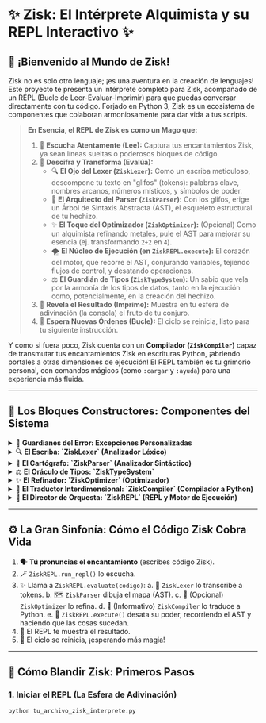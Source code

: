 # ✨ Zisk: El Intérprete Alquimista y su REPL Interactivo ✨

## 🚀 ¡Bienvenido al Mundo de Zisk!

Zisk no es solo otro lenguaje; ¡es una aventura en la creación de lenguajes! Este proyecto te presenta un intérprete completo para Zisk, acompañado de un REPL (Bucle de Leer-Evaluar-Imprimir) para que puedas conversar directamente con tu código. Forjado en Python 3, Zisk es un ecosistema de componentes que colaboran armoniosamente para dar vida a tus scripts.

> **En Esencia, el REPL de Zisk es como un Mago que:**
>
> 1.  📜 **Escucha Atentamente (Lee):** Captura tus encantamientos Zisk, ya sean líneas sueltas o poderosos bloques de código.
> 2.  🔮 **Descifra y Transforma (Evalúa):**
>     *   🔍 **El Ojo del Lexer (`ZiskLexer`):** Como un escriba meticuloso, descompone tu texto en "glifos" (tokens): palabras clave, nombres arcanos, números místicos, y símbolos de poder.
>     *   🌳 **El Arquitecto del Parser (`ZiskParser`):** Con los glifos, erige un Árbol de Sintaxis Abstracta (AST), el esqueleto estructural de tu hechizo.
>     *   ✨ **El Toque del Optimizador (`ZiskOptimizer`):** (Opcional) Como un alquimista refinando metales, pule el AST para mejorar su esencia (ej. transformando `2+2` en `4`).
>     *   🌪️ **El Núcleo de Ejecución (en `ZiskREPL.execute`):** El corazón del motor, que recorre el AST, conjurando variables, tejiendo flujos de control, y desatando operaciones.
>     *   ⚖️ **El Guardián de Tipos (`ZiskTypeSystem`):** Un sabio que vela por la armonía de los tipos de datos, tanto en la ejecución como, potencialmente, en la creación del hechizo.
> 3.  💬 **Revela el Resultado (Imprime):** Muestra en tu esfera de adivinación (la consola) el fruto de tu conjuro.
> 4.  🔄 **Espera Nuevas Órdenes (Bucle):** El ciclo se reinicia, listo para tu siguiente instrucción.

Y como si fuera poco, Zisk cuenta con un **Compilador (`ZiskCompiler`)** capaz de transmutar tus encantamientos Zisk en escrituras Python, ¡abriendo portales a otras dimensiones de ejecución! El REPL también es tu grimorio personal, con comandos mágicos (como `:cargar` y `:ayuda`) para una experiencia más fluida.

---

## 🧩 Los Bloques Constructores: Componentes del Sistema

<details>
<summary>🚨 <strong>Guardianes del Error: Excepciones Personalizadas</strong></summary>

Zisk blande sus propias espadas contra los errores, ofreciendo claridad en el caos.

*   **`ZiskError(Exception)`**: El general de todos los errores Zisk. Porta el mensaje, la línea y columna del incidente.
    *   **`ZiskTypeError(ZiskError)`**: Surge cuando los elementos no encajan (tipos incompatibles).
    *   **`ZiskRuntimeError(ZiskError)`**: El grito de batalla para problemas durante la ejecución.
    *   **`ZiskAttributeError(ZiskRuntimeError)`**: Cuando buscas un tesoro que no existe (atributo/propiedad faltante).
    *   **`ZiskIndexError(ZiskRuntimeError)`**: Si te aventuras más allá de los límites conocidos (índice fuera de rango).
    *   **`ZiskKeyError(ZiskRuntimeError)`**: Cuando la llave no abre ninguna cerradura (clave no encontrada).
*   **`BreakException(Exception)`**: El hechizo de escape de bucles (`break`).
*   **`ContinueException(Exception)`**: El salto temporal dentro de bucles (`continua`).
*   **`ReturnException(Exception)`**: El portal de salida de funciones/métodos (`retorna`), llevando consigo el botín (valor).
</details>

<details>
<summary>🔍 <strong>El Escriba: `ZiskLexer` (Analizador Léxico)</strong></summary>

El Lexer es el primer contacto, transformando el frío texto en una danza de tokens.

*   **`__init__(self)`**:
    *   Define `self.tokens_spec`: Un pergamino con las runas (expresiones regulares) para cada tipo de token. Las palabras de poder (keywords) se ordenan por su grandeza para evitar confusiones.
    *   Prepara los conjuros (expresiones regulares compiladas) para una rápida invocación.
*   **`tokenize(self, code: str) -> List[Tuple[str, str, int, int]]`**:
    *   Recorre el código, identificando tokens uno por uno.
    *   Los susurros (comentarios) y el aliento (espacios) son etéreos y se ignoran.
    *   Un carácter rebelde que no encaje en ningún token conocido (`NO_VALIDO`) desata un `ZiskError`.
    *   Devuelve una procesión de tokens: `(TIPO_TOKEN, VALOR_TOKEN, NUM_LINEA, NUM_COLUMNA)`.
</details>

<details>
<summary>🌳 <strong>El Cartógrafo: `ZiskParser` (Analizador Sintáctico)</strong></summary>

El Parser toma los tokens y dibuja el mapa del código: el Árbol de Sintaxis Abstracta (AST).

*   **`__init__(self)`**:
    *   Prepara su mesa de trabajo: la lista de tokens, un puntero al token actual, y una pila de esferas de influencia (`self.scopes`) para rastrear la existencia de nombres.
    *   `self.current_class`: Un faro que indica si se está trazando el plano de una `clase`.
*   **Métodos de Ámbito (Parser)**: `enter_scope`, `exit_scope`, etc., para saber qué nombres son visibles.
*   **`parse(self, tokens)`**: El inicio de la cartografía.
*   **`parse_programa()`**: El mapa general, compuesto de múltiples regiones (declaraciones).
*   **`parse_declaracion()`**: Identifica si la región actual es una `funcion`, `clase`, `var`, `const`, `importa` o una acción (sentencia).
*   **Planos Detallados**:
    *   `parse_funcion()`: Dibuja `funcion nombre(params): tipo_retorno { cuerpo }`.
    *   `parse_clase()`: Esboza `clase Nombre extiende SuperClase { miembros }`.
    *   ...y muchos más para cada estructura del lenguaje, incluyendo la **Jerarquía de Expresiones** que respeta el orden de las operaciones matemáticas y lógicas.
    *   `parse_expresion_primaria()`: Los elementos fundamentales: números, textos, `verdadero`/`falso`, `nulo`, `(expresiones)`, `nuevo Clase()`, `este`, `ingresar()`, `[]` (listas), y `{}` (objetos).
*   **`consume(self, ...)`**: Avanza al siguiente token, asegurándose de que es el esperado.
*   **El AST resultante**: Una estructura de tuplas anidadas, como un árbol genealógico del código. Ej: `('PROGRAMA', [('DECLARACION_VAR', 'x', 'entero', ('NUMERO', 10))])`.
</details>

<details>
<summary>⚖️ <strong>El Oráculo de Tipos: `ZiskTypeSystem`</strong></summary>

Vigila la pureza y compatibilidad de los tipos de datos en el reino de Zisk.

*   **`__init__(self)`**:
    *   `self.type_map`: Un diccionario que traduce los nombres de tipos Zisk (`entero`) a sus contrapartes Python (`int`).
    *   Registros para anotaciones de tipo, jerarquías de clases y firmas de métodos.
*   **`check_type(...)`**: Comprueba si un valor terrenal (Python) se alinea con un tipo celestial Zisk.
*   **`infer_type(...)`**: Intenta adivinar el tipo Zisk de un valor.
*   **`validate_assignment(...)`**: Dictamina si un valor puede ser confiado a una variable o parámetro de un tipo específico.
*   Y más métodos para registrar y consultar información de tipos de clases, métodos y variables.
</details>

<details>
<summary>✨ <strong>El Refinador: `ZiskOptimizer` (Optimizador)</strong></summary>

Un artesano que pule el AST, buscando la eficiencia y eliminando lo superfluo.

*   **`__init__(self)`**: Permite activar o desactivar ciertos refinamientos.
*   **`optimize(self, ast_node)`**:
    *   Recorre el AST.
    *   **Alquimia de Constantes**: Transforma `3 + 7` directamente en `('NUMERO', 10)`.
    *   **Poda de Ramas Muertas**: Si ve `si (falso) { ... }`, elimina esa rama del árbol.
</details>

<details>
<summary>🐍 <strong>El Traductor Interdimensional: `ZiskCompiler` (Compilador a Python)</strong></summary>

Este erudito traduce los encantamientos Zisk, representados por el AST, al lenguaje de las serpientes (Python).

*   **`__init__(self)`**: Prepara su pluma y pergamino (nivel de indentación, etc.).
*   **`compile(self, ast_node)`**:
    *   Toma un nodo del AST y devuelve su forma en Python.
    *   Una vasta biblioteca de `if/elif` traduce cada estructura Zisk:
        *   `funcion` Zisk ➡️ `def` Python.
        *   `clase` Zisk ➡️ `class` Python (con `__init__` y herencia).
        *   `mostrar("hola")` ➡️ `print("hola")`.
        *   `&&`, `||` ➡️ `and`, `or`.
    *   Maneja la indentación para que el código Python sea legible y funcional.
    *   El resultado es un string que contiene código Python listo para ser invocado.
    ```python
    # Ejemplo de salida del compilador
    def mi_funcion_zisk(parametro_zisk): # type: entero
        # -> texto
        x = 10 # type: entero
        if x > 5:
            return "mayor"
        else:
            return "menor o igual"
    ```
</details>

<details>
<summary>🎩 <strong>El Director de Orquesta: `ZiskREPL` (REPL y Motor de Ejecución)</strong></summary>

El `ZiskREPL` es el maestro de ceremonias, dirigiendo la interpretación del código Zisk y permitiendo la interacción directa.

*   **`__init__(self, ...)`**:
    *   Ensambla a todos los demás artesanos: `ZiskLexer`, `ZiskParser`, etc.
    *   **Cámara de los Secretos (Estado del REPL en Runtime)**:
        *   `self.scopes`: Una torre de esferas de memoria (ámbitos) donde residen las variables.
        *   `self.functions`: Un grimorio de funciones, tanto las nativas de Zisk (`mostrar`) como las creadas por el usuario.
        *   `self.classes`: Un bestiario de clases Zisk (transformadas en clases Python).
        *   `self.modules`: Un atlas de mundos importados (módulos Zisk).
        *   `self.current_self`: El reflejo de `este` en el espejo de los métodos de instancia.
*   **Invocaciones Nativas (`_native_...`)**: Los hechizos básicos que Zisk conoce desde su nacimiento (`mostrar`, `ingresar`, `longitud`).
*   **Custodia de Variables (Runtime)**: Métodos para declarar, asignar y recuperar el valor de las variables, respetando sus tipos y si son constantes.
*   **`execute(self, ast_node)`**: ¡La ejecución en sí misma!
    *   Este es el **intérprete del AST**. Viaja a través del árbol, nodo por nodo.
    *   Para cada tipo de nodo (`PROGRAMA`, `FUNCION`, `CLASE`, `SI`, `ASIGNACION`, `LLAMADA`, etc.):
        *   **Declaraciones**:
            *   `FUNCION`: Envuelve el cuerpo Zisk en una función Python, manejando ámbitos y el retorno.
            *   `CLASE`: Esculpe una clase Python dinámicamente, con sus métodos y atributos.
            *   `IMPORTA`: Abre un portal a otro archivo `.zk`, ejecutándolo en su propio pequeño universo.
        *   **Flujo de Control**: `SI`, `MIENTRAS`, `PARA`, `TRY_CATCH` se comportan como sus contrapartes en otros lenguajes, manejando excepciones como `BreakException` para alterar el flujo.
        *   **Expresiones**: Cálculos, llamadas a función (`mi_func()`), acceso a tesoros (`objeto.propiedad`, `lista[indice]`), creación de nuevas entidades (`nuevo MiClase()`).
        *   **Literales y Nombres**: Los valores directos y la resolución de identificadores a sus valores.
*   **`evaluate(self, code, ...)`**: El ritual completo: `Lexer -> Parser -> Optimizer (opc) -> Compiler (info) -> Execute`.
*   **`run_repl(self)`**: El bucle encantado que te permite hablar con Zisk.
*   **Comandos del Grimorio (`handle_repl_command`)**: Interpreta tus órdenes especiales (ej. `:cargar`).
</details>

---

## ⚙️ La Gran Sinfonía: Cómo el Código Zisk Cobra Vida

1.  🗣️ **Tú pronuncias el encantamiento** (escribes código Zisk).
2.  🪄 `ZiskREPL.run_repl()` lo escucha.
3.  ✨ Llama a `ZiskREPL.evaluate(codigo)`:
    a.  📜 `ZiskLexer` lo transcribe a tokens.
    b.  🗺️ `ZiskParser` dibuja el mapa (AST).
    c.  🔮 (Opcional) `ZiskOptimizer` lo refina.
    d.  🐍 (Informativo) `ZiskCompiler` lo traduce a Python.
    e.  🚀 `ZiskREPL.execute()` desata su poder, recorriendo el AST y haciendo que las cosas sucedan.
4.  💬 El REPL te muestra el resultado.
5.  🔁 El ciclo se reinicia, ¡esperando más magia!

---

## 🚀 Cómo Blandir Zisk: Primeros Pasos

### 1. Iniciar el REPL (La Esfera de Adivinación)

```bash
python tu_archivo_zisk_interprete.py
